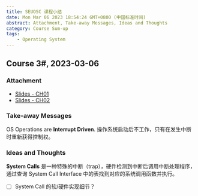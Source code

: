 ```yaml
---
title: SEUOSC 课程小结
date: Mon Mar 06 2023 18:54:24 GMT+0800 (中国标准时间)
abstract: Attachment, Take-away Messages, Ideas and Thoughts
category: Course Sum-up
tags:
    - Operating System
---
```


## Course 3#, 2023-03-06

### Attachment

- [Slides - CH01](https://www.overleaf.com/read/zqqddsbysxnp)
- [Slides - CH02](https://www.overleaf.com/read/qcdfkfpmtcwk)

### Take-away Messages

OS Operations are **Interrupt Driven**. 操作系统启动后不工作，只有在发生中断时重新获得控制权。

### Ideas and Thoughts

**System Calls** 是一种特殊的中断（trap），硬件检测到中断后调用中断处理程序，通过查询 System Call Interface 中的表找到对应的系统调用函数并执行。

- [ ] System Call 的软/硬件实现细节？
